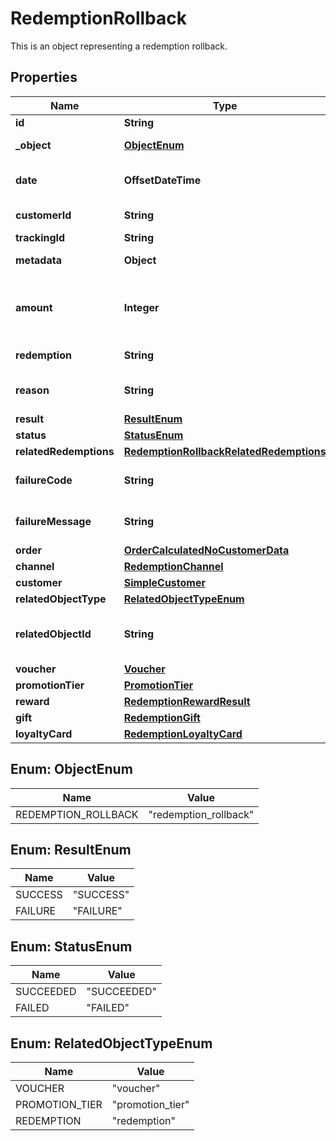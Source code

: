 

# RedemptionRollback

This is an object representing a redemption rollback.

## Properties

| Name | Type | Description | Notes |
|------------ | ------------- | ------------- | -------------|
|**id** | **String** | Unique redemption ID. |  |
|**_object** | [**ObjectEnum**](#ObjectEnum) | The type of object represented by the JSON |  |
|**date** | **OffsetDateTime** | Timestamp representing the date and time when the object was created in ISO 8601 format. |  |
|**customerId** | **String** | Unique customer ID of the redeeming customer. |  [optional] |
|**trackingId** | **String** | Hashed customer source ID. |  [optional] |
|**metadata** | **Object** | The metadata object stores all custom attributes assigned to the redemption. |  [optional] |
|**amount** | **Integer** | A positive integer in the smallest currency unit (e.g. 100 cents for $1.00) representing the total amount of the order. This is the sum of the order items&#39; amounts. |  [optional] |
|**redemption** | **String** | Unique redemption ID of the parent redemption. |  [optional] |
|**reason** | **String** | System generated cause for the redemption being invalid in the context of the provided parameters. |  [optional] |
|**result** | [**ResultEnum**](#ResultEnum) | Redemption result. |  |
|**status** | [**StatusEnum**](#StatusEnum) | Redemption status. |  |
|**relatedRedemptions** | [**RedemptionRollbackRelatedRedemptions**](RedemptionRollbackRelatedRedemptions.md) |  |  [optional] |
|**failureCode** | **String** | If the result is &#x60;FAILURE&#x60;, this parameter will provide a generic reason as to why the redemption failed. |  [optional] |
|**failureMessage** | **String** | If the result is &#x60;FAILURE&#x60;, this parameter will provide a more expanded reason as to why the redemption failed. |  [optional] |
|**order** | [**OrderCalculatedNoCustomerData**](OrderCalculatedNoCustomerData.md) |  |  [optional] |
|**channel** | [**RedemptionChannel**](RedemptionChannel.md) |  |  |
|**customer** | [**SimpleCustomer**](SimpleCustomer.md) |  |  [optional] |
|**relatedObjectType** | [**RelatedObjectTypeEnum**](#RelatedObjectTypeEnum) | Defines the related object. |  |
|**relatedObjectId** | **String** | Unique related object ID assigned by Voucherify, i.e. v_lfZi4rcEGe0sN9gmnj40bzwK2FH6QUno for a voucher. |  |
|**voucher** | [**Voucher**](Voucher.md) |  |  [optional] |
|**promotionTier** | [**PromotionTier**](PromotionTier.md) |  |  [optional] |
|**reward** | [**RedemptionRewardResult**](RedemptionRewardResult.md) |  |  [optional] |
|**gift** | [**RedemptionGift**](RedemptionGift.md) |  |  [optional] |
|**loyaltyCard** | [**RedemptionLoyaltyCard**](RedemptionLoyaltyCard.md) |  |  [optional] |



## Enum: ObjectEnum

| Name | Value |
|---- | -----|
| REDEMPTION_ROLLBACK | &quot;redemption_rollback&quot; |



## Enum: ResultEnum

| Name | Value |
|---- | -----|
| SUCCESS | &quot;SUCCESS&quot; |
| FAILURE | &quot;FAILURE&quot; |



## Enum: StatusEnum

| Name | Value |
|---- | -----|
| SUCCEEDED | &quot;SUCCEEDED&quot; |
| FAILED | &quot;FAILED&quot; |



## Enum: RelatedObjectTypeEnum

| Name | Value |
|---- | -----|
| VOUCHER | &quot;voucher&quot; |
| PROMOTION_TIER | &quot;promotion_tier&quot; |
| REDEMPTION | &quot;redemption&quot; |



